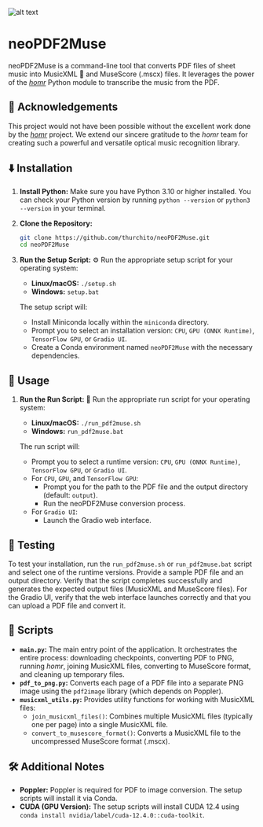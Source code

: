 ![alt text](https://github.com/dangvd/crystal-remix-icon-theme/blob/main/128x128/places/folder-music.png?raw=true)
# neoPDF2Muse

neoPDF2Muse is a command-line tool that converts PDF files of sheet music into MusicXML 🎼 and MuseScore (.mscx) files. It leverages the power of the [*homr*](https://github.com/liebharc/homr) Python module to transcribe the music from the PDF.

## 🙏 Acknowledgements

This project would not have been possible without the excellent work done by the [*homr*](https://github.com/liebharc/homr) project. We extend our sincere gratitude to the *homr* team for creating such a powerful and versatile optical music recognition library.

## ⬇️ Installation

1.  **Install Python:** Make sure you have Python 3.10 or higher installed. You can check your Python version by running `python --version` or `python3 --version` in your terminal.
2.  **Clone the Repository:**
    ```bash
    git clone https://github.com/thurchito/neoPDF2Muse.git
    cd neoPDF2Muse
    ```
3.  **Run the Setup Script:** ⚙️
    Run the appropriate setup script for your operating system:
    *   **Linux/macOS:** `./setup.sh`
    *   **Windows:** `setup.bat`

    The setup script will:
    *   Install Miniconda locally within the `miniconda` directory.
    *   Prompt you to select an installation version: `CPU`, `GPU (ONNX Runtime)`, `TensorFlow GPU`, or `Gradio UI`.
    *   Create a Conda environment named `neoPDF2Muse` with the necessary dependencies.

## 🚀 Usage

1.  **Run the Run Script:** 🚀
    Run the appropriate run script for your operating system:
    *   **Linux/macOS:** `./run_pdf2muse.sh`
    *   **Windows:** `run_pdf2muse.bat`

    The run script will:
    *   Prompt you to select a runtime version: `CPU`, `GPU (ONNX Runtime)`, `TensorFlow GPU`, or `Gradio UI`.
    *   For `CPU`, `GPU`, and `TensorFlow GPU`:
        *   Prompt you for the path to the PDF file and the output directory (default: `output`).
        *   Run the neoPDF2Muse conversion process.
    *   For `Gradio UI`:
        *   Launch the Gradio web interface.

## 🧪 Testing

To test your installation, run the `run_pdf2muse.sh` or `run_pdf2muse.bat` script and select one of the runtime versions. Provide a sample PDF file and an output directory. Verify that the script completes successfully and generates the expected output files (MusicXML and MuseScore files). For the Gradio UI, verify that the web interface launches correctly and that you can upload a PDF file and convert it.

## 📜 Scripts

*   **`main.py`:** The main entry point of the application. It orchestrates the entire process: downloading checkpoints, converting PDF to PNG, running *homr*, joining MusicXML files, converting to MuseScore format, and cleaning up temporary files.
*   **`pdf_to_png.py`:** Converts each page of a PDF file into a separate PNG image using the `pdf2image` library (which depends on Poppler).
*   **`musicxml_utils.py`:** Provides utility functions for working with MusicXML files:
    *   `join_musicxml_files()`: Combines multiple MusicXML files (typically one per page) into a single MusicXML file.
    *   `convert_to_musescore_format()`: Converts a MusicXML file to the uncompressed MuseScore format (.mscx).

## 🛠️ Additional Notes

*   **Poppler:** Poppler is required for PDF to image conversion. The setup scripts will install it via Conda.
*   **CUDA (GPU Version):** The setup scripts will install CUDA 12.4 using `conda install nvidia/label/cuda-12.4.0::cuda-toolkit`.
